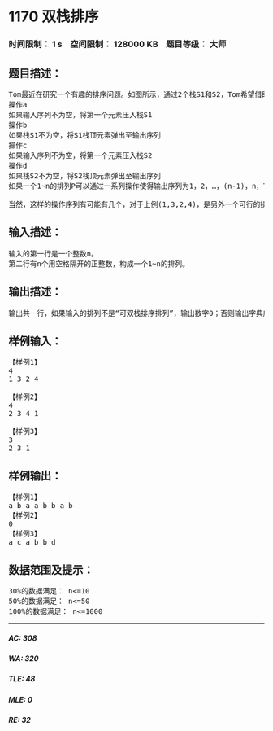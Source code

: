 # 1170 双栈排序   
### 时间限制： 1 s&nbsp;&nbsp;&nbsp;&nbsp;空间限制： 128000 KB&nbsp;&nbsp;&nbsp;&nbsp;题目等级： 大师  
## 题目描述：  

<pre>
Tom最近在研究一个有趣的排序问题。如图所示，通过2个栈S1和S2，Tom希望借助以下4种操作实现将输入序列升序排序。
操作a
如果输入序列不为空，将第一个元素压入栈S1
操作b
如果栈S1不为空，将S1栈顶元素弹出至输出序列
操作c
如果输入序列不为空，将第一个元素压入栈S2
操作d
如果栈S2不为空，将S2栈顶元素弹出至输出序列
如果一个1~n的排列P可以通过一系列操作使得输出序列为1，2，…，(n-1)，n，Tom就称P是一个“可双栈排序排列”。例如(1,3,2,4)就是一个“可双栈排序序列”，而(2,3,4,1)不是。下图描述了一个将(1,3,2,4)排序的操作序列：<a,c,c,b,a,d,d,b>
 
当然，这样的操作序列有可能有几个，对于上例(1,3,2,4)，<a,c,c,b,a,d,d,b>是另外一个可行的操作序列。Tom希望知道其中字典序最小的操作序列是什么。
</pre>
  
  
## 输入描述：  

<pre>
输入的第一行是一个整数n。
第二行有n个用空格隔开的正整数，构成一个1~n的排列。
</pre>
  
  
## 输出描述：  

<pre>
输出共一行，如果输入的排列不是“可双栈排序排列”，输出数字0；否则输出字典序最小的操作序列，每两个操作之间用空格隔开，行尾没有空格。
</pre>
  
  
## 样例输入：  

<pre>
【样例1】
4
1 3 2 4
 
【样例2】
4
2 3 4 1
 
【样例3】
3
2 3 1
</pre>
  
  
## 样例输出：  

<pre>
【样例1】
a b a a b b a b
【样例2】
0
【样例3】
a c a b b d
</pre>
  
  
## 数据范围及提示：  

<pre>
30%的数据满足： n<=10
50%的数据满足： n<=50
100%的数据满足： n<=1000
</pre>
  
  
***  

##### AC: 308  
##### WA: 320  
##### TLE: 48  
##### MLE: 0  
##### RE: 32  
